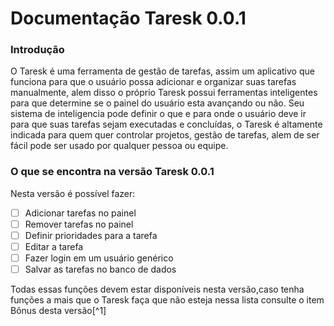 
# Documentação Taresk 0.0.1
### Introdução
O Taresk é uma ferramenta de gestão de tarefas, assim um aplicativo que funciona para que o usuário possa adicionar e organizar suas tarefas manualmente, alem disso o próprio Taresk possui ferramentas inteligentes para que determine se o painel do usuário esta avançando ou não. Seu sistema de inteligencia pode definir o que e para onde o usuário deve ir para que suas tarefas sejam executadas e concluídas, o Taresk é altamente indicada para quem quer controlar projetos, gestão de tarefas, alem de ser fácil pode ser usado por qualquer pessoa ou equipe.

### O que se encontra na versão Taresk 0.0.1 
Nesta versão é possível fazer:

 - [ ] Adicionar tarefas no painel
 - [ ] Remover tarefas no painel
 - [ ] Definir prioridades para a tarefa
 - [ ] Editar a tarefa
 - [ ] Fazer login em um usuário genérico 
 - [ ] Salvar as tarefas no banco de dados
 
 Todas essas funções devem estar disponíveis nesta versão,caso tenha funções a mais que o Taresk faça que não esteja nessa lista consulte o item  Bônus desta versão[^1]



<!--stackedit_data:
eyJoaXN0b3J5IjpbMTM3MTU3OTExMV19
-->